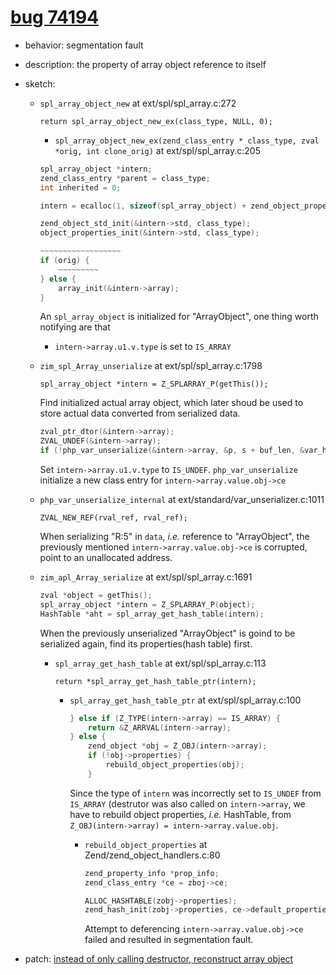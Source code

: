 # [bug 74194](https://bugs.php.net/bug.php?id=74194)
- behavior: segmentation fault
- description: the property of array object reference to itself
- sketch: 

    - `spl_array_object_new` at ext/spl/spl_array.c:272

        `return spl_array_object_new_ex(class_type, NULL, 0);`

        - `spl_array_object_new_ex(zend_class_entry * class_type, zval *orig, int clone_orig)` at ext/spl/spl_array.c:205

        ```C
        spl_array_object *intern;
        zend_class_entry *parent = class_type;
        int inherited = 0;

        intern = ecalloc(1, sizeof(spl_array_object) + zend_object_properties_size(parent));

        zend_object_std_init(&intern->std, class_type);
        object_properties_init(&intern->std, class_type);

        ~~~~~~~~~~~~~~~~~~
        if (orig) {
            ~~~~~~~~~
        } else {
            array_init(&intern->array);
        }
        ```

        An `spl_array_object` is initialized for "ArrayObject", one thing worth notifying are that
        
        - `intern->array.u1.v.type` is set to `IS_ARRAY`

    - `zim_spl_Array_unserialize` at ext/spl/spl_array.c:1798

        `spl_array_object *intern = Z_SPLARRAY_P(getThis());`

        Find initialized actual array object, which later shoud be used to store actual data converted from serialized data.

        ```C
        zval_ptr_dtor(&intern->array);
        ZVAL_UNDEF(&intern->array);
        if (!php_var_unserialize(&intern->array, &p, s + buf_len, &var_hash)
        ```

        Set `intern->array.u1.v.type` to `IS_UNDEF`.
        `php_var_unserialize` initialize a new class entry for `intern->array.value.obj->ce`

    - `php_var_unserialize_internal` at ext/standard/var_unserializer.c:1011

        `ZVAL_NEW_REF(rval_ref, rval_ref);`

        When serializing "R:5" in `data`, *i.e.* reference to "ArrayObject", the previously mentioned `intern->array.value.obj->ce` is corrupted, point to an unallocated address.

    - `zim_apl_Array_serialize` at ext/spl/spl_array.c:1691

        ```C
        zval *object = getThis();
        spl_array_object *intern = Z_SPLARRAY_P(object);
        HashTable *aht = spl_array_get_hash_table(intern);
        ```

        When the previously unserialized "ArrayObject" is goind to be serialized again, find its properties(hash table) first.

        - `spl_array_get_hash_table` at ext/spl/spl_array.c:113

            `return *spl_array_get_hash_table_ptr(intern);`

            - `spl_array_get_hash_table_ptr` at ext/spl/spl_array.c:100

                ```C
                } else if (Z_TYPE(intern->array) == IS_ARRAY) {
                    return &Z_ARRVAL(intern->array);
                } else {
                    zend_object *obj = Z_OBJ(intern->array);
                    if (!obj->properties) {
                        rebuild_object_properties(obj);
                    }
                ```

                Since the type of `intern` was incorrectly set to `IS_UNDEF` from `IS_ARRAY` (destrutor was also called on `intern->array`, we have to rebuild object properties, *i.e.* HashTable, from `Z_OBJ(intern->array) = intern->array.value.obj`.


                - `rebuild_object_properties` at Zend/zend_object_handlers.c:80

                    ```C
                    zend_property_info *prop_info;
                    zend_class_entry *ce = zboj->ce;

                    ALLOC_HASHTABLE(zobj->properties);
                    zend_hash_init(zobj->properties, ce->default_properties_count, NULL, ZVAL_PTR_DTOR, 0);
                    ```

                    Attempt to deferencing `intern->array.value.obj->ce` failed and resulted in segmentation fault.

- patch: [instead of only calling destructor, reconstruct array object](http://git.php.net/?p=php-src.git;a=commit;h=afc22828ea036814e6a044083dade065b4c858c9)
